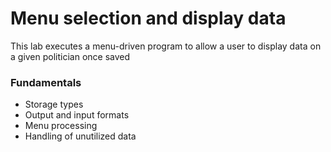 # Menu selection and display data
This lab executes a menu-driven program to allow a user to display data on a given politician once saved
### Fundamentals
- Storage types
- Output and input formats
- Menu processing
- Handling of unutilized data
